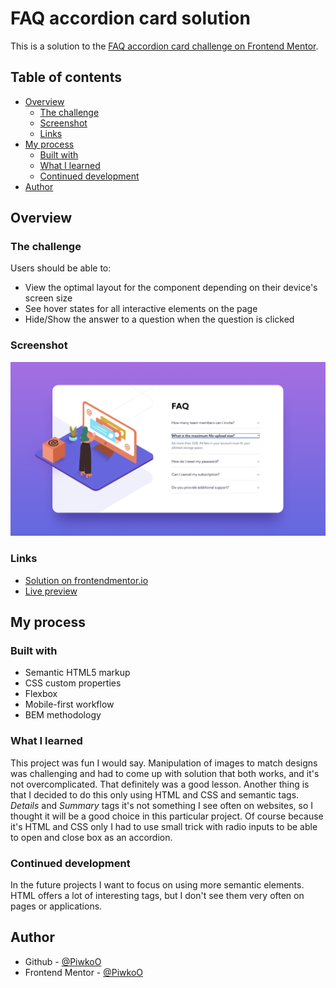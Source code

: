 # FAQ accordion card solution

This is a solution to the [FAQ accordion card challenge on Frontend Mentor](https://www.frontendmentor.io/challenges/faq-accordion-card-XlyjD0Oam).

## Table of contents

- [Overview](#overview)
  - [The challenge](#the-challenge)
  - [Screenshot](#screenshot)
  - [Links](#links)
- [My process](#my-process)
  - [Built with](#built-with)
  - [What I learned](#what-i-learned)
  - [Continued development](#continued-development)
- [Author](#author)

## Overview

### The challenge

Users should be able to:

- View the optimal layout for the component depending on their device's screen size
- See hover states for all interactive elements on the page
- Hide/Show the answer to a question when the question is clicked

### Screenshot

![Project preview](design/project-preview.png)

### Links

- [Solution on frontendmentor.io](https://www.frontendmentor.io/solutions/faq-accordion-card-html-and-css-only-BcpUX8CRoM)
- [Live preview](https://piwkoo.github.io/faq-accordion-card/)

## My process

### Built with

- Semantic HTML5 markup
- CSS custom properties
- Flexbox
- Mobile-first workflow
- BEM methodology

### What I learned

This project was fun I would say. Manipulation of images to match designs was challenging and had to come up with solution that both works, and it's not overcomplicated. That definitely was a good lesson. Another thing is that I decided to do this only using HTML and CSS and semantic tags. *Details* and *Summary* tags it's not something I see often on websites, so I thought it will be a good choice in this particular project. Of course because it's HTML and CSS only I had to use small trick with radio inputs to be able to open and close box as an accordion.

### Continued development

In the future projects I want to focus on using more semantic elements. HTML offers a lot of interesting tags, but I don't see them very often on pages or applications.

## Author

- Github - [@PiwkoO](https://github.com/PiwkoO)
- Frontend Mentor - [@PiwkoO](https://www.frontendmentor.io/profile/PiwkoO)